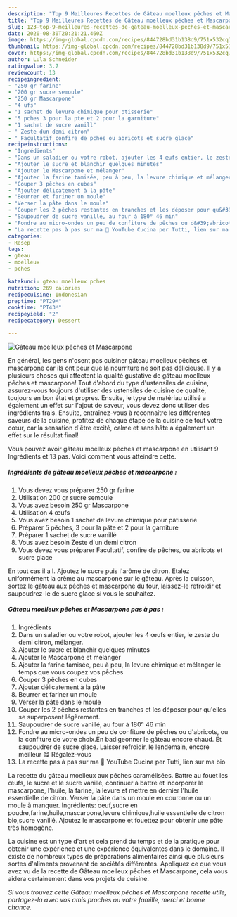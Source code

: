 ```yaml
---
description: "Top 9 Meilleures Recettes de Gâteau moelleux pêches et Mascarpone"
title: "Top 9 Meilleures Recettes de Gâteau moelleux pêches et Mascarpone"
slug: 123-top-9-meilleures-recettes-de-gateau-moelleux-peches-et-mascarpone
date: 2020-08-30T20:21:21.460Z
image: https://img-global.cpcdn.com/recipes/844728bd31b138d9/751x532cq70/gateau-moelleux-peches-et-mascarpone-photo-principale-de-la-recette.jpg
thumbnail: https://img-global.cpcdn.com/recipes/844728bd31b138d9/751x532cq70/gateau-moelleux-peches-et-mascarpone-photo-principale-de-la-recette.jpg
cover: https://img-global.cpcdn.com/recipes/844728bd31b138d9/751x532cq70/gateau-moelleux-peches-et-mascarpone-photo-principale-de-la-recette.jpg
author: Lula Schneider
ratingvalue: 3.7
reviewcount: 13
recipeingredient:
- "250 gr farine"
- "200 gr sucre semoule"
- "250 gr Mascarpone"
- "4 ufs"
- "1 sachet de levure chimique pour ptisserie"
- "5 pches 3 pour la pte et 2 pour la garniture"
- "1 sachet de sucre vanill"
- " Zeste dun demi citron"
- " Facultatif confire de pches ou abricots et sucre glace"
recipeinstructions:
- "Ingrédients"
- "Dans un saladier ou votre robot, ajouter les 4 œufs entier, le zeste du demi citron, mélanger."
- "Ajouter le sucre et blanchir quelques minutes"
- "Ajouter le Mascarpone et mélanger"
- "Ajouter la farine tamisée, peu à peu, la levure chimique et mélanger le temps que vous coupez vos pêches"
- "Couper 3 pêches en cubes"
- "Ajouter délicatement à la pâte"
- "Beurrer et fariner un moule"
- "Verser la pâte dans le moule"
- "Couper les 2 pêches restantes en tranches et les déposer pour qu&#39;elles se superposent légèrement."
- "Saupoudrer de sucre vanillé, au four à 180° 46 min"
- "Fondre au micro-ondes un peu de confiture de pêches ou d&#39;abricots, ou la confiture de votre choix.En badigeonner le gâteau encore chaud. Et saupoudrer de sucre glace. Laisser refroidir, le lendemain, encore meilleur 😋 Régalez-vous"
- "La recette pas à pas sur ma 🔗 YouTube Cucina per Tutti, lien sur ma bio"
categories:
- Resep
tags:
- gteau
- moelleux
- pches

katakunci: gteau moelleux pches 
nutrition: 269 calories
recipecuisine: Indonesian
preptime: "PT29M"
cooktime: "PT43M"
recipeyield: "2"
recipecategory: Dessert

---
```



![Gâteau moelleux pêches et Mascarpone](https://img-global.cpcdn.com/recipes/844728bd31b138d9/751x532cq70/gateau-moelleux-peches-et-mascarpone-photo-principale-de-la-recette.jpg)

En général, les gens n'osent pas cuisiner gâteau moelleux pêches et mascarpone car ils ont peur que la nourriture ne soit pas délicieuse. Il y a plusieurs choses qui affectent la qualité gustative de gâteau moelleux pêches et mascarpone! Tout d'abord du type d'ustensiles de cuisine, assurez-vous toujours d'utiliser des ustensiles de cuisine de qualité, toujours en bon état et propres. Ensuite, le type de matériau utilisé a également un effet sur l'ajout de saveur, vous devez donc utiliser des ingrédients frais. Ensuite, entraînez-vous à reconnaître les différentes saveurs de la cuisine, profitez de chaque étape de la cuisine de tout votre cœur, car la sensation d'être excité, calme et sans hâte a également un effet sur le résultat final!

<!--inarticleads1-->

Vous pouvez avoir gâteau moelleux pêches et mascarpone en utilisant 9 Ingrédients et 13 pas. Voici comment vous atteindre cette.

##### Ingrédients de gâteau moelleux pêches et mascarpone :

1. Vous devez vous préparer 250 gr farine
1. Utilisation 200 gr sucre semoule
1. Vous avez besoin 250 gr Mascarpone
1. Utilisation 4 œufs
1. Vous avez besoin 1 sachet de levure chimique pour pâtisserie
1. Préparer 5 pêches, 3 pour la pâte et 2 pour la garniture
1. Préparer 1 sachet de sucre vanillé
1. Vous avez besoin  Zeste d&#39;un demi citron
1. Vous devez vous préparer  Facultatif, confire de pêches, ou abricots et sucre glace


En tout cas il a l. Ajoutez le sucre puis l&#39;arôme de citron. Etalez uniformément la crème au mascarpone sur le gâteau. Après la cuisson, sortez le gâteau aux pêches et mascarpone du four, laissez-le refroidir et saupoudrez-le de sucre glace si vous le souhaitez. 

<!--inarticleads2-->

##### Gâteau moelleux pêches et Mascarpone pas à pas :

1. Ingrédients
1. Dans un saladier ou votre robot, ajouter les 4 œufs entier, le zeste du demi citron, mélanger.
1. Ajouter le sucre et blanchir quelques minutes
1. Ajouter le Mascarpone et mélanger
1. Ajouter la farine tamisée, peu à peu, la levure chimique et mélanger le temps que vous coupez vos pêches
1. Couper 3 pêches en cubes
1. Ajouter délicatement à la pâte
1. Beurrer et fariner un moule
1. Verser la pâte dans le moule
1. Couper les 2 pêches restantes en tranches et les déposer pour qu&#39;elles se superposent légèrement.
1. Saupoudrer de sucre vanillé, au four à 180° 46 min
1. Fondre au micro-ondes un peu de confiture de pêches ou d&#39;abricots, ou la confiture de votre choix.En badigeonner le gâteau encore chaud. Et saupoudrer de sucre glace. Laisser refroidir, le lendemain, encore meilleur 😋 Régalez-vous
1. La recette pas à pas sur ma 🔗 YouTube Cucina per Tutti, lien sur ma bio


La recette du gâteau moelleux aux pêches caramélisées. Battre au fouet les œufs, le sucre et le sucre vanillé, continuer à battre et incorporer le mascarpone, l&#39;huile, la farine, la levure et mettre en dernier l&#39;huile essentielle de citron. Verser la pâte dans un moule en couronne ou un moule à manquer. Ingrédients: oeuf,sucre en poudre,farine,huile,mascarpone,levure chimique,huile essentielle de citron bio,sucre vanillé. Ajoutez le mascarpone et fouettez pour obtenir une pâte très homogène. 

<!--inarticleads1-->

<p>
La cuisine est un type d'art et cela prend du temps et de la pratique pour obtenir une expérience et une expérience équivalentes dans le domaine. Il existe de nombreux types de préparations alimentaires ainsi que plusieurs sortes d'aliments provenant de sociétés différentes. Appliquez ce que vous avez vu de la recette de Gâteau moelleux pêches et Mascarpone, cela vous aidera certainement dans vos projets de cuisine.
</p>

<p>
<i>Si vous trouvez cette Gâteau moelleux pêches et Mascarpone recette utile, partagez-la avec vos amis proches ou votre famille, merci et bonne chance.</i>
</p>
